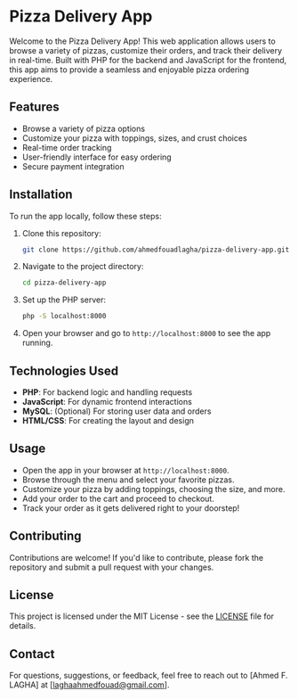 # Pizza Delivery App

Welcome to the Pizza Delivery App! This web application allows users to browse a variety of pizzas, customize their orders, and track their delivery in real-time. Built with PHP for the backend and JavaScript for the frontend, this app aims to provide a seamless and enjoyable pizza ordering experience.

## Features

- Browse a variety of pizza options
- Customize your pizza with toppings, sizes, and crust choices
- Real-time order tracking
- User-friendly interface for easy ordering
- Secure payment integration

## Installation

To run the app locally, follow these steps:

1. Clone this repository:

    ```bash
    git clone https://github.com/ahmedfouadlagha/pizza-delivery-app.git
    ```

2. Navigate to the project directory:

    ```bash
    cd pizza-delivery-app
    ```

3. Set up the PHP server:

    ```bash
    php -S localhost:8000
    ```

4. Open your browser and go to `http://localhost:8000` to see the app running.

## Technologies Used

- **PHP**: For backend logic and handling requests
- **JavaScript**: For dynamic frontend interactions
- **MySQL**: (Optional) For storing user data and orders
- **HTML/CSS**: For creating the layout and design

## Usage

- Open the app in your browser at `http://localhost:8000`.
- Browse through the menu and select your favorite pizzas.
- Customize your pizza by adding toppings, choosing the size, and more.
- Add your order to the cart and proceed to checkout.
- Track your order as it gets delivered right to your doorstep!

## Contributing

Contributions are welcome! If you'd like to contribute, please fork the repository and submit a pull request with your changes.

## License

This project is licensed under the MIT License - see the [LICENSE](LICENSE) file for details.

## Contact

For questions, suggestions, or feedback, feel free to reach out to [Ahmed F. LAGHA] at [laghaahmedfouad@gmail.com].
